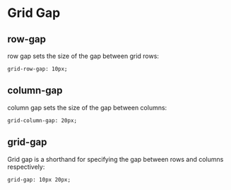 # Grid Gap

## row-gap

row gap sets the size of the gap between grid rows:
```
grid-row-gap: 10px;
```

## column-gap

column gap sets the size of the gap between columns:
```
grid-column-gap: 20px;
```

## grid-gap

Grid gap is a shorthand for specifying the gap between rows and columns respectively:
```
grid-gap: 10px 20px;
